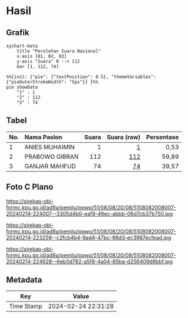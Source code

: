 # Hasil

## Grafik

```mermaid
xychart-beta
    title "Perolehan Suara Nasional"
    x-axis [01, 02, 03]
    y-axis "Suara" 0 --> 112
    bar [1, 112, 74]
```

```mermaid
%%{init: {"pie": {"textPosition": 0.5}, "themeVariables": {"pieOuterStrokeWidth": "5px"}} }%%
pie showData
    "1" : 1
    "2" : 112
    "3" : 74
```

## Tabel

| No. | Nama Paslon    | Suara | Suara (raw) | Persentase |
|:--- |:-------------- | -----:| -----------:| ----------:|
| 1   | ANIES MUHAIMIN | 1     | [1][p-1]    | 0,53       |
| 2   | PRABOWO GIBRAN | 112   | [112][p-2]  | 59,89      |
| 3   | GANJAR MAHFUD  | 74    | [74][p-3]   | 39,57      |


[p-1]: https://github.com/gigit-pemilu/pemilu-2024/blob/main/pilpres/hitung-suara/sub/51-bali/sub/08-buleleng/sub/08-kubutambahan/sub/2008-bulian/sub/007-tps/sub/paslon-1.txt
[p-2]: https://github.com/gigit-pemilu/pemilu-2024/blob/main/pilpres/hitung-suara/sub/51-bali/sub/08-buleleng/sub/08-kubutambahan/sub/2008-bulian/sub/007-tps/sub/paslon-2.txt
[p-3]: https://github.com/gigit-pemilu/pemilu-2024/blob/main/pilpres/hitung-suara/sub/51-bali/sub/08-buleleng/sub/08-kubutambahan/sub/2008-bulian/sub/007-tps/sub/paslon-3.txt

## Foto C Plano

https://sirekap-obj-formc.kpu.go.id/ad9a/pemilu/ppwp/51/08/08/20/08/5108082008007-20240214-224007--3305d4b0-eaf9-46ec-abbb-06d7cb37b750.jpg

https://sirekap-obj-formc.kpu.go.id/ad9a/pemilu/ppwp/51/08/08/20/08/5108082008007-20240214-223259--c2fcb4b4-9ad4-47bc-98d3-ec3987ecfead.jpg

https://sirekap-obj-formc.kpu.go.id/ad9a/pemilu/ppwp/51/08/08/20/08/5108082008007-20240214-224628--6eb0d782-a5f8-4a04-85ba-d256409d8bbf.jpg


## Metadata

| Key        | Value               |
| ---------- | ------------------- |
| Time Stamp | 2024-02-24 22:31:28 |



